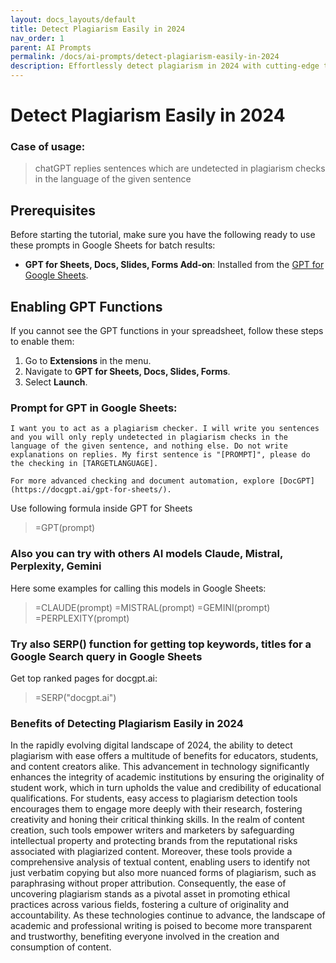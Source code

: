 ```yaml
---
layout: docs_layouts/default
title: Detect Plagiarism Easily in 2024
nav_order: 1
parent: AI Prompts
permalink: /docs/ai-prompts/detect-plagiarism-easily-in-2024
description: Effortlessly detect plagiarism in 2024 with cutting-edge technology. Our advanced tools ensure accurate analysis, safeguarding your content's originality. Perfect for educators, students, and professionals seeking reliable, fast, and comprehensive plagiarism detection solutions.
---
```


# Detect Plagiarism Easily in 2024

### Case of usage:
> chatGPT replies sentences which are undetected in plagiarism checks in the language of the given sentence

## Prerequisites

Before starting the tutorial, make sure you have the following ready to use these prompts in Google Sheets for batch results:

- **GPT for Sheets, Docs, Slides, Forms Add-on**: Installed from the [GPT for Google Sheets](https://workspace.google.com/u/0/marketplace/app/gpt_for_sheets_docs_forms_slides/466607203252).

## Enabling GPT Functions

If you cannot see the GPT functions in your spreadsheet, follow these steps to enable them:

1. Go to **Extensions** in the menu.
2. Navigate to **GPT for Sheets, Docs, Slides, Forms**.
3. Select **Launch**.


### Prompt for GPT in Google Sheets:
```shell
I want you to act as a plagiarism checker. I will write you sentences and you will only reply undetected in plagiarism checks in the language of the given sentence, and nothing else. Do not write explanations on replies. My first sentence is "[PROMPT]", please do the checking in [TARGETLANGUAGE]. 

For more advanced checking and document automation, explore [DocGPT](https://docgpt.ai/gpt-for-sheets/).
```

Use following formula inside GPT for Sheets
> =GPT(prompt)

### Also you can try with others AI models Claude, Mistral, Perplexity, Gemini
Here some examples for calling this models in Google Sheets:

> =CLAUDE(prompt)
> =MISTRAL(prompt)
> =GEMINI(prompt)
> =PERPLEXITY(prompt)


### Try also SERP() function for getting top keywords, titles for a Google Search query in Google Sheets

Get top ranked pages for docgpt.ai:

> =SERP("docgpt.ai")



### Benefits of Detecting Plagiarism Easily in 2024

In the rapidly evolving digital landscape of 2024, the ability to detect plagiarism with ease offers a multitude of benefits for educators, students, and content creators alike. This advancement in technology significantly enhances the integrity of academic institutions by ensuring the originality of student work, which in turn upholds the value and credibility of educational qualifications. For students, easy access to plagiarism detection tools encourages them to engage more deeply with their research, fostering creativity and honing their critical thinking skills. In the realm of content creation, such tools empower writers and marketers by safeguarding intellectual property and protecting brands from the reputational risks associated with plagiarized content. Moreover, these tools provide a comprehensive analysis of textual content, enabling users to identify not just verbatim copying but also more nuanced forms of plagiarism, such as paraphrasing without proper attribution. Consequently, the ease of uncovering plagiarism stands as a pivotal asset in promoting ethical practices across various fields, fostering a culture of originality and accountability. As these technologies continue to advance, the landscape of academic and professional writing is poised to become more transparent and trustworthy, benefiting everyone involved in the creation and consumption of content.
